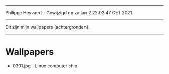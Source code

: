 ***
Philippe Heyvaert - Gewijzigd op za jan  2 22:02:47 CET 2021
***
Dit zijn mijn wallpapers (achtergronden).
***

# Wallpapers

- 0301.jpg - Linux computer chip.
